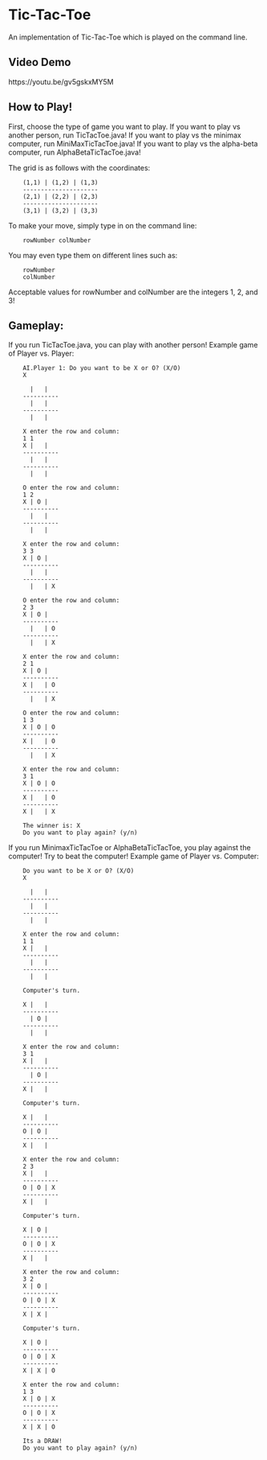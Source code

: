 # Tic-Tac-Toe
An implementation of Tic-Tac-Toe which is played on the command line.

<h2> Video Demo </h2>
https://youtu.be/gv5gskxMY5M

<h2> How to Play! </h2>
First, choose the type of game you want to play.
If you want to play vs another person, run TicTacToe.java!
If you want to play vs the minimax computer, run MiniMaxTicTacToe.java!
If you want to play vs the alpha-beta computer, run AlphaBetaTicTacToe.java!

The grid is as follows with the coordinates:

        (1,1) | (1,2) | (1,3)
        ---------------------
        (2,1) | (2,2) | (2,3)
        ---------------------
        (3,1) | (3,2) | (3,3)

To make your move, simply type in on the command line:

        rowNumber colNumber

You may even type them on different lines such as:

        rowNumber
        colNumber

Acceptable values for rowNumber and colNumber are the integers 1, 2, and 3!


<h2> Gameplay: </h2>

If you run TicTacToe.java, you can play with another person!
Example game of Player vs. Player:

        AI.Player 1: Do you want to be X or O? (X/O)
        X

          |   |
        ----------
          |   |
        ----------
          |   |

        X enter the row and column:
        1 1
        X |   |
        ----------
          |   |
        ----------
          |   |

        O enter the row and column:
        1 2
        X | O |
        ----------
          |   |
        ----------
          |   |

        X enter the row and column:
        3 3
        X | O |
        ----------
          |   |
        ----------
          |   | X

        O enter the row and column:
        2 3
        X | O |
        ----------
          |   | O
        ----------
          |   | X

        X enter the row and column:
        2 1
        X | O |
        ----------
        X |   | O
        ----------
          |   | X

        O enter the row and column:
        1 3
        X | O | O
        ----------
        X |   | O
        ----------
          |   | X

        X enter the row and column:
        3 1
        X | O | O
        ----------
        X |   | O
        ----------
        X |   | X

        The winner is: X
        Do you want to play again? (y/n)


If you run MinimaxTicTacToe or AlphaBetaTicTacToe, you play against the computer! Try to beat the computer!
Example game of Player vs. Computer:

        Do you want to be X or O? (X/O)
        X

          |   |
        ----------
          |   |
        ----------
          |   |

        X enter the row and column:
        1 1
        X |   |
        ----------
          |   |
        ----------
          |   |

        Computer's turn.

        X |   |
        ----------
          | O |
        ----------
          |   |

        X enter the row and column:
        3 1
        X |   |
        ----------
          | O |
        ----------
        X |   |

        Computer's turn.

        X |   |
        ----------
        O | O |
        ----------
        X |   |

        X enter the row and column:
        2 3
        X |   |
        ----------
        O | O | X
        ----------
        X |   |

        Computer's turn.

        X | O |
        ----------
        O | O | X
        ----------
        X |   |

        X enter the row and column:
        3 2
        X | O |
        ----------
        O | O | X
        ----------
        X | X |

        Computer's turn.

        X | O |
        ----------
        O | O | X
        ----------
        X | X | O

        X enter the row and column:
        1 3
        X | O | X
        ----------
        O | O | X
        ----------
        X | X | O

        Its a DRAW!
        Do you want to play again? (y/n)
